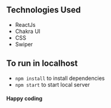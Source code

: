 ## Technologies Used
- ReactJs
- Chakra UI
- CSS
- Swiper

## To run in localhost
- ```npm install``` to install dependencies
- ```npm start``` to start local server

#### Happy coding